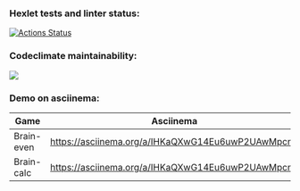 ### Hexlet tests and linter status:
[![Actions Status](https://github.com/tatapestova/python-project-49/workflows/hexlet-check/badge.svg)](https://github.com/tatapestova/python-project-49/actions)

### Codeclimate maintainability:
<a href="https://codeclimate.com/github/tatapestova/python-project-49/maintainability"><img src="https://api.codeclimate.com/v1/badges/832bd8344ecad800d99c/maintainability" /></a>

### Demo on asciinema:

| Game | Asciinema |
| ------ | ------ |
| Brain-even | https://asciinema.org/a/IHKaQXwG14Eu6uwP2UAwMpcn1 |
| Brain-calc | https://asciinema.org/a/IHKaQXwG14Eu6uwP2UAwMpcn1 |
